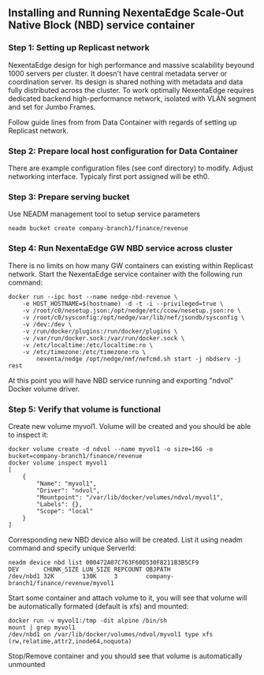 ## Installing and Running NexentaEdge Scale-Out Native Block (NBD) service container

### Step 1: Setting up Replicast network
NexentaEdge design for high performance and massive scalability beyound 1000 servers per cluster. It doesn't have central metadata server or coordination server. Its design is shared nothing with metadata and data fully distributed across the cluster. To work optimally NexentaEdge requires dedicated backend high-performance network, isolated with VLAN segment and set for Jumbo Frames.

Follow guide lines from from Data Container with regards of setting up Replicast network.

### Step 2: Prepare local host configuration for Data Container
There are example configuration files (see conf directory) to modify. Adjust networking interface. Typicaly first port assigned will be eth0.

### Step 3: Prepare serving bucket
Use NEADM management tool to setup service parameters
```
neadm bucket create company-branch1/finance/revenue
```

### Step 4: Run NexentaEdge GW NBD service across cluster
There is no limits on how many GW containers can existing within Replicast network. Start the NexentaEdge service container with the following run command:
```
docker run --ipc host --name nedge-nbd-revenue \
	-e HOST_HOSTNAME=$(hostname) -d -t -i --privileged=true \
	-v /root/c0/nesetup.json:/opt/nedge/etc/ccow/nesetup.json:ro \
	-v /root/c0/sysconfig:/opt/nedge/var/lib/nef/jsondb/sysconfig \
	-v /dev:/dev \
	-v /run/docker/plugins:/run/docker/plugins \
	-v /var/run/docker.sock:/var/run/docker.sock \
	-v /etc/localtime:/etc/localtime:ro \
	-v /etc/timezone:/etc/timezone:ro \
        nexenta/nedge /opt/nedge/nmf/nefcmd.sh start -j nbdserv -j rest
```

At this point you will have NBD service running and exporting "ndvol" Docker volume driver.

### Step 5: Verify that volume is functional
Create new volume myvol1. Volume will be created and you should be able to inspect it:

```
docker volume create -d ndvol --name myvol1 -o size=16G -o bucket=company-branch1/finance/revenue
docker volume inspect myvol1
[
    {
        "Name": "myvol1",
        "Driver": "ndvol",
        "Mountpoint": "/var/lib/docker/volumes/ndvol/myvol1",
        "Labels": {},
        "Scope": "local"
    }
]
```

Corresponding new NBD device also will be created. List it using neadm command and specify unique ServerId:
```
neadm device nbd list 000472A07C763F60D530F8211B3B5CF9
DEV       CHUNK_SIZE LUN_SIZE REPCOUNT OBJPATH
/dev/nbd1 32K        130K     3        company-branch1/finance/revenue/myvol1
```

Start some container and attach volume to it, you will see that volume will be automatically formated (default is xfs) and mounted:
```
docker run -v myvol1:/tmp -dit alpine /bin/sh
mount | grep myvol1
/dev/nbd1 on /var/lib/docker/volumes/ndvol/myvol1 type xfs (rw,relatime,attr2,inode64,noquota)
```

Stop/Remove container and you should see that volume is automatically unmounted
